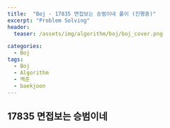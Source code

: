 ```yaml
---
title:  "Boj - 17835 면접보는 승범이네 풀이 (진행중)"
excerpt: "Problem Solving"
header:
  teaser: /assets/img/algorithm/boj/boj_cover.png

categories:
  - Boj
tags:
  - Boj
  - Algorithm
  - 백준
  - baekjoon
---
```

## 17835 면접보는 승범이네



```cpp

```
